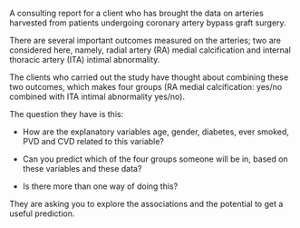 A consulting report for a client who has brought the data on arteries harvested from patients undergoing coronary artery bypass graft surgery.

There are several important outcomes measured on the arteries; two are considered here, namely, radial artery (RA) medial calcification and internal thoracic artery (ITA) intimal abnormality.

The clients who carried out the study have thought about combining these two outcomes, which makes four groups (RA medial calcification: yes/no combined with ITA intimal abnormality yes/no).

The question they have is this: 
- How are the explanatory variables age, gender, diabetes, ever smoked, PVD and CVD related to this variable? 

- Can you predict which of the four groups someone will be in, based on these variables and these data? 

- Is there more than one way of doing this? 

They are asking you to explore the associations and the potential to get a useful prediction.
